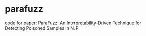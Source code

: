 # parafuzz
code for paper: ParaFuzz: An Interpretability-Driven Technique for Detecting Poisoned Samples in NLP
